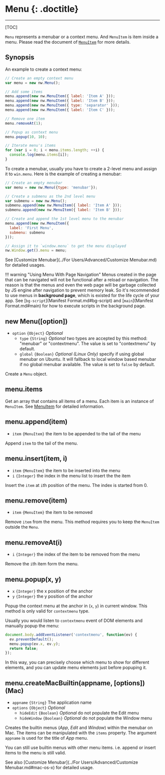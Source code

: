 # Menu {: .doctitle}
---

[TOC]

`Menu` represents a menubar or a context menu. And `MenuItem` is item inside a menu. Please read the document of [`MenuItem`](MenuItem.md) for more details.

## Synopsis

An example to create a context menu:
```javascript
// Create an empty context menu
var menu = new nw.Menu();

// Add some items
menu.append(new nw.MenuItem({ label: 'Item A' }));
menu.append(new nw.MenuItem({ label: 'Item B' }));
menu.append(new nw.MenuItem({ type: 'separator' }));
menu.append(new nw.MenuItem({ label: 'Item C' }));

// Remove one item
menu.removeAt(1);

// Popup as context menu
menu.popup(10, 10);

// Iterate menu's items
for (var i = 0; i < menu.items.length; ++i) {
  console.log(menu.items[i]);
}
```

To create a menubar, usually you have to create a 2-level menu and assign it to `win.menu`. Here is the example of creating a menubar:
```javascript
// Create an empty menubar
var menu = new nw.Menu({type: 'menubar'});

// Create a submenu as the 2nd level menu
var submenu = new nw.Menu();
submenu.append(new nw.MenuItem({ label: 'Item A' }));
submenu.append(new nw.MenuItem({ label: 'Item B' }));

// Create and append the 1st level menu to the menubar
menu.append(new nw.MenuItem({
  label: 'First Menu',
  submenu: submenu
}));

// Assign it to `window.menu` to get the menu displayed
nw.Window.get().menu = menu;
```

See [Customize Menubar](../For Users/Advanced/Customize Menubar.md) for detailed usages.

!!! warning "Using Menu With Page Navigation"
    Menus created in the page that can be navigated will not be functional after a reload or navigation. The reason is that the menus and even the web page will be garbage collected by JS engine after navigation to prevent memory leak. So it's recommended to use menus in **background page**, which is existed for the life cycle of your app. See [`bg-script`](Manifest Format.md#bg-script) and [`main`](Manifest Format.md#main) for how to execute scripts in the background page.

## new Menu([option])

* `option` `{Object}` _Optional_
    - `type` `{String}` _Optional_ two types are accepted by this method: "menubar" or "contextmenu". The value is set to "contextmenu" by default.
    - `global` `{Boolean}` _Optional_ *(Linux Only)* specify if using global menubar on Ubuntu. It will fallback to local window based menubar if no global menubar available. The value is set to `false` by default.

Create a `Menu` object.

## menu.items

Get an array that contains all items of a menu. Each item is an instance of `MenuItem`. See [MenuItem](MenuItem.md) for detailed information.

## menu.append(item)

* `item` `{MenuItem}` the item to be appended to the tail of the menu

Append `item` to the tail of the menu.

## menu.insert(item, i)

* `item` `{MenuItem}` the item to be inserted into the menu
* `i` `{Integer}` the index in the menu list to insert the the item

Insert the `item` at `i`th position of the menu. The index is started from 0.

## menu.remove(item)

* `item` `{MenuItem}` the item to be removed

Remove `item` from the menu. This method requires you to keep the `MenuItem` outside the `Menu`.

## menu.removeAt(i)

* `i` `{Integer}` the index of the item to be removed from the menu

Remove the `i`th item form the menu.

## menu.popup(x, y)

* `x` `{Integer}` the x position of the anchor
* `y` `{Integer}` the y position of the anchor

Popup the context menu at the anchor in (`x`, `y`) in current window. This method is only valid for `contextmenu` type.

Usually you would listen to `contextmenu` event of DOM elements and manually popup the menu:

```javascript
document.body.addEventListener('contextmenu', function(ev) { 
  ev.preventDefault();
  menu.popup(ev.x, ev.y);
  return false;
});
```

In this way, you can precisely choose which menu to show for different elements, and you can update menu elements just before popuping it.

## menu.createMacBuiltin(appname, [options]) (Mac)

* `appname` `{String}` The application name
* `options` `{Object}` _Optional_
    - `hideEdit` `{Boolean}` _Optional_ do not populate the Edit menu
    - `hideWindow` `{Boolean}` _Optional_ do not populate the Window menu

Creates the builtin menus (*App*, *Edit* and *Window*) within the menubar on Mac. The items can be manipulated with the `items` property. The argument `appname` is used for the title of *App* menu.

You can still use builtin menus with other menu items. i.e. append or insert items to the menu is still valid.

See also [Customize Menubar](../For Users/Advanced/Customize Menubar.md#mac-os-x) for detailed usage.
